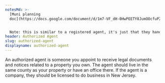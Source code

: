```yaml
---
notesMd: >-
  [Muni planning
  doc](https://docs.google.com/document/d/1m7-VF_dH-0HwPEETY8JumOOcfuP2LrHJXT8I7RGaOSo/edit?usp=sharing)


  Note: this is similar to a registered agent, it's just that they handle things specific to property, not the business
header: Authorized Agent
slug: authorized-agent
displayname: authorized-agent
---
```

An authorized agent is someone you appoint to receive legal documents and notices related to a property you own. The agent should live in the same county as your property or have an office there. If the agent is a company, they should be licensed to do business in New Jersey.